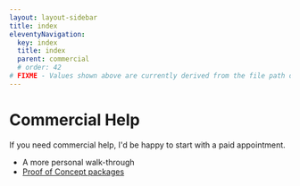 ```yaml
---
layout: layout-sidebar
title: index
eleventyNavigation:
  key: index
  title: index
  parent: commercial
  # order: 42
# FIXME - Values shown above are currently derived from the file path only, except order which is also commented out because it is optional. Correct as desired and delete comment(s).
---
```


# Commercial Help

If you need commercial help, I'd be happy to start with a paid appointment.

- A more personal walk-through
- [Proof of Concept packages](/packages/)

<!-- Calendly inline widget begin -->
<div class="calendly-inline-widget" data-url="https://calendly.com/datafundamentals?hide_landing_page_details=1" style="min-width:320px;height:630px;"></div>
<script type="text/javascript" src="https://assets.calendly.com/assets/external/widget.js" async></script>
<!-- Calendly inline widget end -->